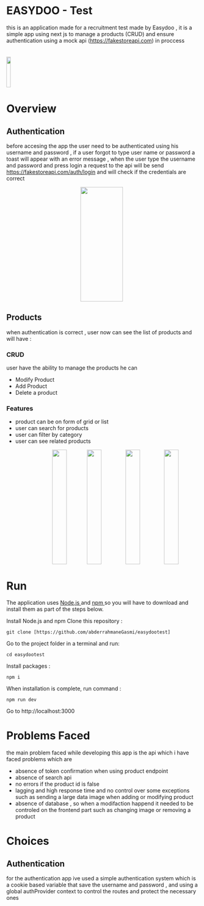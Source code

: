 # EASYDOO - Test
this is an application made for a recruitment test made by Easydoo , it is a simple app using next js to manage a products (CRUD) and ensure authentication using a mock api (https://fakestoreapi.com) in proccess
<br>
<br>
<br>
  <img width="15%" height="80px" style="margin-right:10px;" src="https://github.com/abderrahmaneGasmi/easydootest/assets/119729705/f18a3b72-334e-4804-a70b-151adf27c3d2"/>

# Overview
## Authentication
before accesing the app the user need to be authenticated using his username and password , if a user forgot to type user name or password a toast will appear with an error message , when the user type the username and password and press login a request to the api will be send https://fakestoreapi.com/auth/login and will check if the credentials are correct
<div style='display:flex;width:100%;justify-content:center'>
  <img width="47%" height="300px" style="margin-left:120px;" src="https://github.com/abderrahmaneGasmi/easydootest/assets/119729705/3f220c27-2c81-47f2-a7fd-1969ec22e83f"/>
</div>

## Products
when authentication is correct , user now can see the list of products and will have :
### CRUD
user have the ability to manage the products he can
<ul>
  <li>
    Modify Product
  </li>
  <li>
    Add Product
  </li>
  <li>
    Delete a product
  </li>
</ul>


### Features
<ul>
  <li>
    product can be on form of grid or list
  </li>
  <li>
    user can search for products
  </li>
  <li>
    user can filter by category
  </li>
  <li>
    user can see related products
  </li>
</ul>

<div style='display:flex;width:100%;justify-content:center;gap:10px'>
  <img width="47%" height="300px" style="margin-left:120px;" src="https://github.com/abderrahmaneGasmi/easydootest/assets/119729705/d9323325-7e88-4794-b060-df14a5564b8c"/>
    <img width="47%" height="300px" style="margin-right:10px;" src="https://github.com/abderrahmaneGasmi/easydootest/assets/119729705/cfda5ea1-d315-45d5-ad1b-2e6acef96636"/>
    <img width="47%" height="300px" style="margin-right:10px;" src="https://github.com/abderrahmaneGasmi/easydootest/assets/119729705/aab7ed0c-eb54-43b6-8396-a1247ffff1f7"/>
    <img width="47%" height="300px" style="margin-right:10px;" src="https://github.com/abderrahmaneGasmi/easydootest/assets/119729705/e7d1656c-20e9-4dfd-a124-70c5c91f4d3f"/>
</div>

# Run
The application uses <a href='https://www.nodejs.org/'>Node.js <a/> and <a href ='https://github.com/npm/npm'>npm </a> so you will have to download and install them as part of the steps below.

Install Node.js and npm
Clone this repository :
```
git clone [https://github.com/abderrahmaneGasmi/easydootest]
```
Go to the project folder in a terminal and run:

```
cd easydootest
```


Install packages :
```
npm i
```

When installation is complete, run command :
```
npm run dev
```
Go to http://localhost:3000

# Problems Faced

the main problem faced while developing this app is the api which i have faced problems which are
<ul>
  <li>
    absence of token confirmation when using product endpoint 
  </li>
  <li>
    absence of search api
  </li>
  <li>
    no errors if the product id is false
  </li>
  <li>
    lagging and high response time and no control over some exceptions such as sending a large data image when adding or modifying product
  </li>
  <li>
    absence of database , so when a modifaction happend it needed to be controled on the frontend part such as changing image or removing a product 
  </li>
</ul>

# Choices
## Authentication 
for the authentication app ive used a simple authentication system which is a cookie based variable that save the username and password , and using a global authProvider context to control the routes and protect the necessary ones
